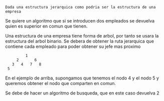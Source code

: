 ﻿    Dada una estructura jerarquica como podria ser la estructura de una empresa
Se quiere un algoritmo que si se introducen dos empleados se devuelva quien es superior en comun que tienen.


Una estructura de una empresa tiene forma de arbol, por tanto se usara la estructura del arbol binario.
Se debera de obtener la ruta jerarquica que contiene cada empleado para poder obtener su jefe mas proximo

``` 
         1
     2       6
   3   4   7   8  
 5
 ```

 En el ejemplo de arriba, supongamos que tenemos el nodo 4 y el nodo 5 y queremos obtener el nodo que comparten en comun.

 Se debe de hacer un algoritmo de busqueda, que en este caso devuelva 2